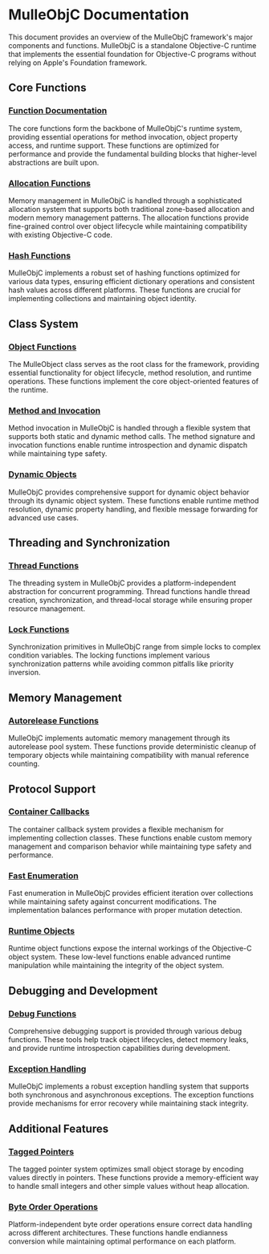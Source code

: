 # MulleObjC Documentation

This document provides an overview of the MulleObjC framework's major components
and functions. MulleObjC is a standalone Objective-C runtime that implements the
essential foundation for Objective-C programs without relying on Apple's
Foundation framework.

## Core Functions

### [Function Documentation](function/FUNCTION-DOCUMENTATION.md)
The core functions form the backbone of MulleObjC's runtime system, providing
essential operations for method invocation, object property access, and runtime
support. These functions are optimized for performance and provide the
fundamental building blocks that higher-level abstractions are built upon.

### [Allocation Functions](function/MulleObjCAllocation.md)
Memory management in MulleObjC is handled through a sophisticated allocation
system that supports both traditional zone-based allocation and modern memory
management patterns. The allocation functions provide fine-grained control over
object lifecycle while maintaining compatibility with existing Objective-C code.

### [Hash Functions](function/MulleObjCHashFunctions.md)
MulleObjC implements a robust set of hashing functions optimized for various
data types, ensuring efficient dictionary operations and consistent hash values
across different platforms. These functions are crucial for implementing
collections and maintaining object identity.

## Class System

### [Object Functions](class/MulleObject-Functions.md)
The MulleObject class serves as the root class for the framework, providing
essential functionality for object lifecycle, method resolution, and runtime
operations. These functions implement the core object-oriented features of the
runtime.

### [Method and Invocation](class/NSMethodSignature-Functions.md)
Method invocation in MulleObjC is handled through a flexible system that
supports both static and dynamic method calls. The method signature and
invocation functions enable runtime introspection and dynamic dispatch while
maintaining type safety.

### [Dynamic Objects](class/MulleDynamicObject-Functions.md)
MulleObjC provides comprehensive support for dynamic object behavior through its
dynamic object system. These functions enable runtime method resolution, dynamic
property handling, and flexible message forwarding for advanced use cases.

## Threading and Synchronization

### [Thread Functions](class/NSThread-Functions.md)
The threading system in MulleObjC provides a platform-independent abstraction
for concurrent programming. Thread functions handle thread creation,
synchronization, and thread-local storage while ensuring proper resource
management.

### [Lock Functions](class/NSLock-Functions.md)
Synchronization primitives in MulleObjC range from simple locks to complex
condition variables. The locking functions implement various synchronization
patterns while avoiding common pitfalls like priority inversion.

## Memory Management

### [Autorelease Functions](class/NSAutoreleasePool-Functions.md)
MulleObjC implements automatic memory management through its autorelease pool
system. These functions provide deterministic cleanup of temporary objects while
maintaining compatibility with manual reference counting.

## Protocol Support

### [Container Callbacks](struct/MulleObjCContainerCallback.md)
The container callback system provides a flexible mechanism for implementing
collection classes. These functions enable custom memory management and
comparison behavior while maintaining type safety and performance.

### [Fast Enumeration](protocol/NSFastEnumeration-Functions.md)
Fast enumeration in MulleObjC provides efficient iteration over collections
while maintaining safety against concurrent modifications. The implementation
balances performance with proper mutation detection.

### [Runtime Objects](protocol/MulleObjCRuntimeObject-Functions.md)
Runtime object functions expose the internal workings of the Objective-C object
system. These low-level functions enable advanced runtime manipulation while
maintaining the integrity of the object system.

## Debugging and Development

### [Debug Functions](function/MulleObjCDebug.md)
Comprehensive debugging support is provided through various debug functions.
These tools help track object lifecycles, detect memory leaks, and provide
runtime introspection capabilities during development.

### [Exception Handling](function/MulleObjCExceptionHandler.md)
MulleObjC implements a robust exception handling system that supports both
synchronous and asynchronous exceptions. The exception functions provide
mechanisms for error recovery while maintaining stack integrity.

## Additional Features

### [Tagged Pointers](protocol/MulleObjCTaggedPointer-Functions.md)
The tagged pointer system optimizes small object storage by encoding values
directly in pointers. These functions provide a memory-efficient way to handle
small integers and other simple values without heap allocation.

### [Byte Order Operations](function/NSByteOrder.md)
Platform-independent byte order operations ensure correct data handling across
different architectures. These functions handle endianness conversion while
maintaining optimal performance on each platform.
